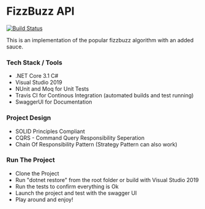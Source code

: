# FizzBuzz API #
[![Build Status](https://travis-ci.com/arthurr-beep/fizzbuzzengineered.svg?branch=main)](https://travis-ci.com/arthurr-beep/fizzbuzzengineered)

This is an implementation of the popular fizzbuzz algorithm with an added sauce.

### Tech Stack / Tools ###

* .NET Core 3.1 C#
* Visual Studio 2019
* NUnit and Moq for Unit Tests
* Travis CI for Continous Integration (automated builds and test running)
* SwaggerUI for Documentation

### Project Design ###

* SOLID Principles Compliant
* CQRS - Command Query Responsibility Seperation
* Chain Of Responsibility Pattern (Strategy Pattern can also work)

### Run The Project ###

* Clone the Project
* Run "dotnet restore" from the root folder or build with Visual Studio 2019
* Run the tests to confirm everything is Ok
* Launch the project and test with the swagger UI
* Play around and enjoy!


